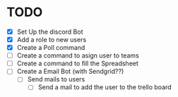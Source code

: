 # TODO

- [x] Set Up the discord Bot
- [x] Add a role to new users
- [x] Create a Poll command
- [ ] Create a command to asign user to teams
- [ ] Create a command to fill the Spreadsheet
- [ ] Create a Email Bot (with Sendgrid??)
  - [ ] Send mails to users
    - [ ] Send a mail to add the user to the trello board
